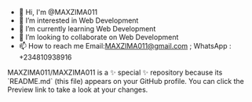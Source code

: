 - 👋 Hi, I'm @MAXZIMA011
- 👀 I’m interested in Web Development
- 🌱 I’m currently learning Web Development
- 💞️ I’m looking to collaborate on Web Development
- 📫 How to reach me Email:MAXZIMA011@gmail.com ; WhatsApp : +234810938916
<!DOCTYPE html5>
<html>
  <body>
<p>MAXZIMA011/MAXZIMA011 is a ✨ special ✨ repository because its `README.md` (this file) appears on your GitHub profile.
You can click the Preview link to take a look at your changes.
  </p>
</body>
</html>
